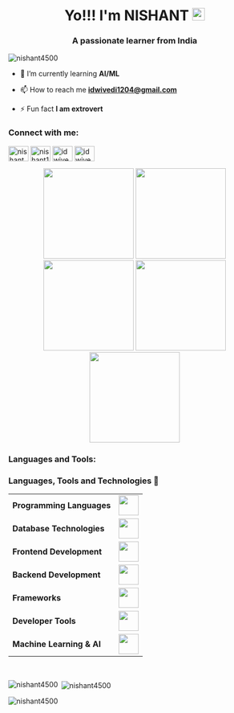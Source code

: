 <h1 align="center"> Yo!!! I'm NISHANT <img src="https://media.giphy.com/media/hvRJCLFzcasrR4ia7z/giphy.gif" width="25px"></h1>

<h3 align="center">A passionate learner from India</h3>

<p align="left"> <img src="https://komarev.com/ghpvc/?username=nishant4500&label=Profile%20views&color=0e75b6&style=flat" alt="nishant4500" /> </p>

- 🌱 I’m currently learning **AI/ML**

- 📫 How to reach me **idwivedi1204@gmail.com**

- ⚡ Fun fact **I am extrovert**

<h3 align="left">Connect with me:</h3>
<p align="left">
<a href="https://twitter.com/nishant_4500" target="blank"><img align="center" src="https://raw.githubusercontent.com/rahuldkjain/github-profile-readme-generator/master/src/images/icons/Social/twitter.svg" alt="nishant_4500" height="30" width="40" /></a>
<a href="https://linkedin.com/in/nishant1205" target="blank"><img align="center" src="https://raw.githubusercontent.com/rahuldkjain/github-profile-readme-generator/master/src/images/icons/Social/linked-in-alt.svg" alt="nishant1205" height="30" width="40" /></a>
<a href="https://www.leetcode.com/idwivedi1204" target="blank"><img align="center" src="https://raw.githubusercontent.com/rahuldkjain/github-profile-readme-generator/master/src/images/icons/Social/leet-code.svg" alt="idwivedi1204" height="30" width="40" /></a>
<a href="https://auth.geeksforgeeks.org/user/idwivedemhw" target="blank"><img align="center" src="https://raw.githubusercontent.com/rahuldkjain/github-profile-readme-generator/master/src/images/icons/Social/geeks-for-geeks.svg" alt="idwivedemhw" height="30" width="40" /></a>
</p><div align="center">
  <img height="180em" src="https://github-profile-summary-cards.vercel.app/api/cards/profile-details?username=nishant4500&theme=github_dark" />
  <img height="180em" src="https://github-profile-summary-cards.vercel.app/api/cards/repos-per-language?username=nishant4500&theme=github_dark"  />
  <img height="180em" src="https://github-profile-summary-cards.vercel.app/api/cards/most-commit-language?username=nishant4500&theme=github_dark"  />
  <img height="180em" src="https://github-profile-summary-cards.vercel.app/api/cards/stats?username=nishant4500&theme=github_dark"/>
  <img height="180em" src="https://github-profile-summary-cards.vercel.app/api/cards/productive-time?username=nishant4500&theme=github_dark" />
</div>
<h3 align="left">Languages and Tools:</h3>
<h3> Languages, Tools and Technologies 🚀 </h3>
<table>
	<tr>
		<td><strong>Programming Languages</strong></td>
		<td><img height=40 src = "https://skillicons.dev/icons?i=cpp,c,python,matlab&theme=dark"></td>
	</tr>
	<tr>
		<td><strong>Database Technologies</strong></td>
		<td><img height=40 src = "https://skillicons.dev/icons?i=mysql,mongodb&theme=dark"></td>
	</tr>
	<tr>
		<td><strong>Frontend Development</strong></td>
		<td><img height=40 src = "https://skillicons.dev/icons?i=html,css,js,react&theme=dark"></td>
	</tr>
	<tr>
		<td><strong>Backend Development</strong></td>
		<td><img height=40 src = "https://skillicons.dev/icons?i=nodejs,nestjs,flask&theme=dark"></td>
	</tr>
	<tr>
		<td><strong>Frameworks</strong></td>
		<td><img height=40 src = "https://skillicons.dev/icons?i=nextjs,tailwind&theme=dark"></td>
	</tr>
	<tr>
		<td><strong>Developer Tools</strong></td>
		<td><img height=40 src = "https://skillicons.dev/icons?i=git,github,gitlab,postman&theme=dark"></td>
	</tr>
	<tr>
		<td><strong>Machine Learning & AI</strong></td>
		<td><img height=40 src = "https://skillicons.dev/icons?i=tensorflow,pytorch,opencv&theme=dark"></td>
	</tr>
</table>
<br>


<p><img align="left" src="https://github-readme-stats.vercel.app/api/top-langs?username=nishant4500&show_icons=true&locale=en&layout=compact" alt="nishant4500" /></p>


<p>&nbsp;<img align="center" src="https://github-readme-stats.vercel.app/api?username=nishant4500&show_icons=true&locale=en" alt="nishant4500" /></p>

<p><img align="center" src="https://github-readme-streak-stats.herokuapp.com/?user=nishant4500&" alt="nishant4500" /></p>
